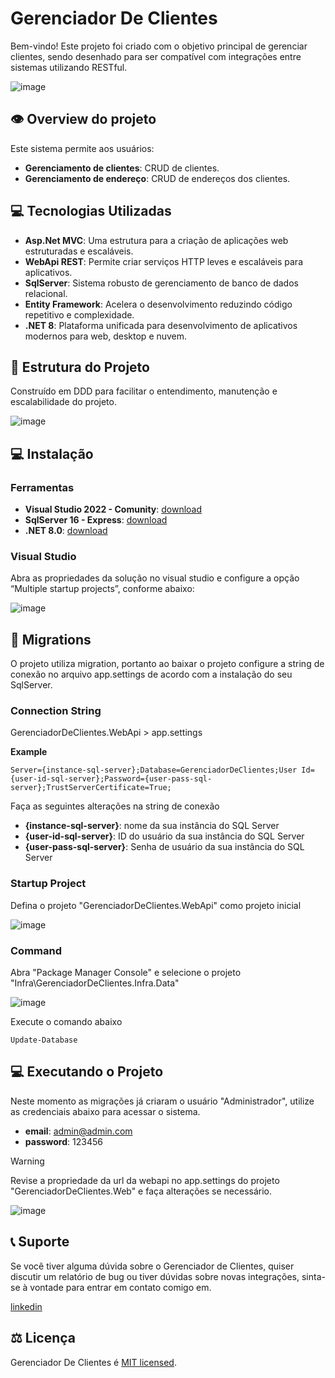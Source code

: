 # Gerenciador De Clientes

Bem-vindo! Este projeto foi criado com o objetivo principal de gerenciar clientes, sendo desenhado para ser compatível com integrações entre sistemas utilizando RESTful.

![image](https://github.com/evilonvieira/GerenciadorDeClientes/blob/feature/estruturacao/docs/images/sytem.png)

## :eye: Overview do projeto

Este sistema permite aos usuários:

- **Gerenciamento de clientes**: CRUD de clientes.
- **Gerenciamento de endereço**: CRUD de endereços dos clientes.

## :computer: Tecnologias Utilizadas

- **Asp.Net MVC**: Uma estrutura para a criação de aplicações web estruturadas e escaláveis.
- **WebApi REST**: Permite criar serviços HTTP leves e escaláveis ​​para aplicativos.
- **SqlServer**: Sistema robusto de gerenciamento de banco de dados relacional.
- **Entity Framework**: Acelera o desenvolvimento reduzindo código repetitivo e complexidade.
- **.NET 8**: Plataforma unificada para desenvolvimento de aplicativos modernos para web, desktop e nuvem.

## 📁 Estrutura do Projeto

Construído em DDD para facilitar o entendimento, manutenção e escalabilidade do projeto.

![image](https://github.com/evilonvieira/GerenciadorDeClientes/blob/feature/estruturacao/docs/images/project_structure_2.png)

## :computer: Instalação

### Ferramentas

- **Visual Studio 2022 - Comunity**: [download](https://visualstudio.microsoft.com/pt-br/vs/community/)
- **SqlServer 16 - Express**: [download](https://www.microsoft.com/pt-br/sql-server/sql-server-downloads)
- **.NET 8.0**: [download](https://dotnet.microsoft.com/pt-br/download/dotnet/8.0)

### Visual Studio

Abra as propriedades da solução no visual studio e configure a opção “Multiple startup projects”, conforme abaixo:

![image](https://github.com/evilonvieira/GerenciadorDeClientes/blob/feature/estruturacao/docs/images/solution-properties.png)

## :floppy_disk: Migrations

O projeto utiliza migration, portanto ao baixar o projeto configure a string de conexão no arquivo app.settings de acordo com a instalação do seu SqlServer.

### Connection String

GerenciadorDeClientes.WebApi > app.settings

**Example**
```
Server={instance-sql-server};Database=GerenciadorDeClientes;User Id={user-id-sql-server};Password={user-pass-sql-server};TrustServerCertificate=True;
```

Faça as seguintes alterações na string de conexão
- **{instance-sql-server}**: nome da sua instância do SQL Server
- **{user-id-sql-server}**: ID do usuário da sua instância do SQL Server
- **{user-pass-sql-server}**: Senha de usuário da sua instância do SQL Server

### Startup Project

Defina o projeto "GerenciadorDeClientes.WebApi" como projeto inicial

![image](https://github.com/evilonvieira/GerenciadorDeClientes/blob/feature/estruturacao/docs/images/startup-project.png)

### Command

Abra "Package Manager Console" e selecione o projeto "Infra\GerenciadorDeClientes.Infra.Data"

![image](https://github.com/evilonvieira/GerenciadorDeClientes/blob/feature/estruturacao/docs/images/package-manager-console.png)

Execute o comando abaixo

```
Update-Database
```

## :computer: Executando o Projeto

Neste momento as migrações já criaram o usuário "Administrador", utilize as credenciais abaixo para acessar o sistema.

- **email**: admin@admin.com
- **password**: 123456

> [!WARNING]
> Revise a propriedade da url da webapi no app.settings do projeto "GerenciadorDeClientes.Web" e faça alterações se necessário.

![image](https://github.com/evilonvieira/GerenciadorDeClientes/blob/feature/estruturacao/docs/images/login4.png)

## :telephone_receiver: Suporte

Se você tiver alguma dúvida sobre o Gerenciador de Clientes, quiser discutir um relatório de bug ou tiver dúvidas sobre novas integrações, sinta-se à vontade para entrar em contato comigo em.

[linkedin](https://www.linkedin.com/in/evilon-do-nascimento-vieira-0924082a/)

## ⚖️ Licença

Gerenciador De Clientes é [MIT licensed](./LICENSE).